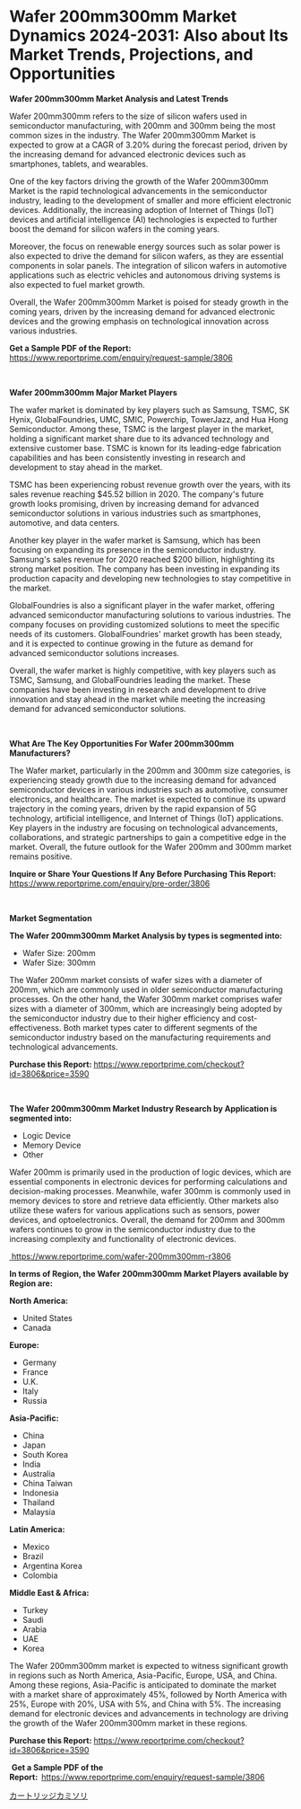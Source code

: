 <p><h1>Wafer 200mm300mm Market Dynamics 2024-2031: Also about Its Market Trends, Projections, and Opportunities</h1></p><p><strong>Wafer 200mm300mm Market Analysis and Latest Trends</strong></p>
<p><p>Wafer 200mm300mm refers to the size of silicon wafers used in semiconductor manufacturing, with 200mm and 300mm being the most common sizes in the industry. The Wafer 200mm300mm Market is expected to grow at a CAGR of 3.20% during the forecast period, driven by the increasing demand for advanced electronic devices such as smartphones, tablets, and wearables.</p><p>One of the key factors driving the growth of the Wafer 200mm300mm Market is the rapid technological advancements in the semiconductor industry, leading to the development of smaller and more efficient electronic devices. Additionally, the increasing adoption of Internet of Things (IoT) devices and artificial intelligence (AI) technologies is expected to further boost the demand for silicon wafers in the coming years.</p><p>Moreover, the focus on renewable energy sources such as solar power is also expected to drive the demand for silicon wafers, as they are essential components in solar panels. The integration of silicon wafers in automotive applications such as electric vehicles and autonomous driving systems is also expected to fuel market growth.</p><p>Overall, the Wafer 200mm300mm Market is poised for steady growth in the coming years, driven by the increasing demand for advanced electronic devices and the growing emphasis on technological innovation across various industries.</p></p>
<p><strong>Get a Sample PDF of the Report:&nbsp;</strong> <a href="https://www.reportprime.com/enquiry/request-sample/3806">https://www.reportprime.com/enquiry/request-sample/3806</a></p>
<p>&nbsp;</p>
<p><strong>Wafer 200mm300mm Major Market Players</strong></p>
<p><p>The wafer market is dominated by key players such as Samsung, TSMC, SK Hynix, GlobalFoundries, UMC, SMIC, Powerchip, TowerJazz, and Hua Hong Semiconductor. Among these, TSMC is the largest player in the market, holding a significant market share due to its advanced technology and extensive customer base. TSMC is known for its leading-edge fabrication capabilities and has been consistently investing in research and development to stay ahead in the market.</p><p>TSMC has been experiencing robust revenue growth over the years, with its sales revenue reaching $45.52 billion in 2020. The company's future growth looks promising, driven by increasing demand for advanced semiconductor solutions in various industries such as smartphones, automotive, and data centers.</p><p>Another key player in the wafer market is Samsung, which has been focusing on expanding its presence in the semiconductor industry. Samsung's sales revenue for 2020 reached $200 billion, highlighting its strong market position. The company has been investing in expanding its production capacity and developing new technologies to stay competitive in the market.</p><p>GlobalFoundries is also a significant player in the wafer market, offering advanced semiconductor manufacturing solutions to various industries. The company focuses on providing customized solutions to meet the specific needs of its customers. GlobalFoundries' market growth has been steady, and it is expected to continue growing in the future as demand for advanced semiconductor solutions increases.</p><p>Overall, the wafer market is highly competitive, with key players such as TSMC, Samsung, and GlobalFoundries leading the market. These companies have been investing in research and development to drive innovation and stay ahead in the market while meeting the increasing demand for advanced semiconductor solutions.</p></p>
<p>&nbsp;</p>
<p><strong>What Are The Key Opportunities For Wafer 200mm300mm Manufacturers?</strong></p>
<p><p>The Wafer market, particularly in the 200mm and 300mm size categories, is experiencing steady growth due to the increasing demand for advanced semiconductor devices in various industries such as automotive, consumer electronics, and healthcare. The market is expected to continue its upward trajectory in the coming years, driven by the rapid expansion of 5G technology, artificial intelligence, and Internet of Things (IoT) applications. Key players in the industry are focusing on technological advancements, collaborations, and strategic partnerships to gain a competitive edge in the market. Overall, the future outlook for the Wafer 200mm and 300mm market remains positive.</p></p>
<p><strong>Inquire or Share Your Questions If Any Before Purchasing This Report:</strong> <a href="https://www.reportprime.com/enquiry/pre-order/3806">https://www.reportprime.com/enquiry/pre-order/3806</a></p>
<p>&nbsp;</p>
<p><strong>Market Segmentation</strong></p>
<p><strong>The Wafer 200mm300mm Market Analysis by types is segmented into:</strong></p>
<p><ul><li>Wafer Size: 200mm</li><li>Wafer Size: 300mm</li></ul></p>
<p><p>The Wafer 200mm market consists of wafer sizes with a diameter of 200mm, which are commonly used in older semiconductor manufacturing processes. On the other hand, the Wafer 300mm market comprises wafer sizes with a diameter of 300mm, which are increasingly being adopted by the semiconductor industry due to their higher efficiency and cost-effectiveness. Both market types cater to different segments of the semiconductor industry based on the manufacturing requirements and technological advancements.</p></p>
<p><strong>Purchase this Report:&nbsp;</strong><a href="https://www.reportprime.com/checkout?id=3806&price=3590">https://www.reportprime.com/checkout?id=3806&price=3590</a></p>
<p>&nbsp;</p>
<p><strong>The Wafer 200mm300mm Market Industry Research by Application is segmented into:</strong></p>
<p><ul><li>Logic Device</li><li>Memory Device</li><li>Other</li></ul></p>
<p><p>Wafer 200mm is primarily used in the production of logic devices, which are essential components in electronic devices for performing calculations and decision-making processes. Meanwhile, wafer 300mm is commonly used in memory devices to store and retrieve data efficiently. Other markets also utilize these wafers for various applications such as sensors, power devices, and optoelectronics. Overall, the demand for 200mm and 300mm wafers continues to grow in the semiconductor industry due to the increasing complexity and functionality of electronic devices.</p></p>
<p><a href="https://www.reportprime.com/wafer-200mm300mm-r3806">&nbsp;https://www.reportprime.com/wafer-200mm300mm-r3806</a></p>
<p><strong>In terms of Region, the Wafer 200mm300mm Market Players available by Region are:</strong></p>
<p>
    <p> <strong> North America: </strong>
        <ul>
            <li>United States</li>
            <li>Canada</li>
        </ul>
        </p> 
    <p> <strong> Europe: </strong>
        <ul>
            <li>Germany</li>
            <li>France</li>
            <li>U.K.</li>
            <li>Italy</li>
            <li>Russia</li>
        </ul>
        </p> 
    <p> <strong> Asia-Pacific: </strong>
        <ul>
            <li>China</li>
            <li>Japan</li>
            <li>South Korea</li>
            <li>India</li>
            <li>Australia</li>
            <li>China Taiwan</li>
            <li>Indonesia</li>
            <li>Thailand</li>
            <li>Malaysia</li>
        </ul>
        </p> 
    <p> <strong> Latin America: </strong>
        <ul>
            <li>Mexico</li>
            <li>Brazil</li>
            <li>Argentina Korea</li>
            <li>Colombia</li>
        </ul>
        </p> 
    <p> <strong> Middle East & Africa: </strong>
        <ul>
            <li>Turkey</li>
            <li>Saudi</li>
            <li>Arabia</li>
            <li>UAE</li>
            <li>Korea</li>
        </ul>
    </p>
    </p>
<p><p>The Wafer 200mm300mm market is expected to witness significant growth in regions such as North America, Asia-Pacific, Europe, USA, and China. Among these regions, Asia-Pacific is anticipated to dominate the market with a market share of approximately 45%, followed by North America with 25%, Europe with 20%, USA with 5%, and China with 5%. The increasing demand for electronic devices and advancements in technology are driving the growth of the Wafer 200mm300mm market in these regions.</p></p>
<p><strong>Purchase this Report: </strong><a href="https://www.reportprime.com/checkout?id=3806&price=3590">https://www.reportprime.com/checkout?id=3806&price=3590</a></p>
<p>&nbsp;<strong>Get a Sample PDF of the Report:&nbsp;&nbsp;</strong><a href="https://www.reportprime.com/enquiry/request-sample/3806">https://www.reportprime.com/enquiry/request-sample/3806</a></p>
<p><strong></strong></p>
<p><p><a href="https://github.com/mohamedbakry57/Market-Research-Report-List-4/blob/main/359448073188.md">カートリッジカミソリ</a></p></p>